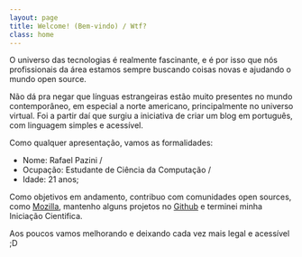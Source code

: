 ```yaml
---
layout: page
title: Welcome! (Bem-vindo) / Wtf?
class: home
---
```


O universo das tecnologias é realmente fascinante, e é por isso que nós profissionais da área estamos sempre buscando coisas novas e ajudando o mundo open source. 

Não dá pra negar que línguas estrangeiras estão muito presentes no mundo contemporâneo, em especial a norte americano, principalmente no universo virtual. Foi a partir daí que surgiu a iniciativa de criar um blog em português, com linguagem simples e acessível. 

Como qualquer apresentação, vamos as formalidades: 
*   Nome: Rafael Pazini /
*   Ocupação: Estudante de Ciência da Computação /
*   Idade: 21 anos;

Como objetivos em andamento, contribuo com comunidades open sources, como [Mozilla][1], mantenho alguns projetos no [Github][2] e terminei minha Iniciação Cientifica.

Aos poucos vamos melhorando e deixando cada vez mais legal e acessível ;D


[1]: https://developer.mozilla.org/en-US/docs/MDN/Contribute "Mozilla Contribute"
[2]: https://github.com/rflpazini "Github Rafael Pazini"